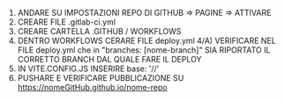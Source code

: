 1) ANDARE SU IMPOSTAZIONI REPO DI GITHUB => PAGINE => ATTIVARE 
2) CREARE FILE .gitlab-ci.yml
3) CREARE CARTELLA .GITHUB / WORKFLOWS
4) DENTRO WORKFLOWS CERARE FILE deploy.yml
4/A) VERIFICARE NEL FILE deploy.yml che in "branches: [nome-branch]" SIA RIPORTATO IL CORRETTO BRANCH DAL QUALE FARE IL DEPLOY
5) IN VITE.CONFIG.JS INSERIRE base: '/<nome-repo>/'
6) PUSHARE E VERIFICARE PUBBLICAZIONE SU https://nomeGitHub.github.io/nome-repo